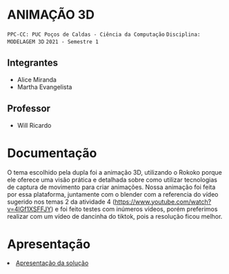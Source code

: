 # ANIMAÇÃO 3D

`PPC-CC: PUC Poços de Caldas - Ciência da Computação`
`Disciplina: MODELAGEM 3D`
`2021 - Semestre 1`

## Integrantes

- Alice Miranda
- Martha Evangelista

## Professor

- Will Ricardo

# Documentação

O tema escolhido pela dupla foi a animação 3D, utilizando o Rokoko porque ele oferece uma visão prática e detalhada sobre como utilizar tecnologias de captura de movimento para criar animações. Nossa animação foi feita por essa plataforma, juntamente com o blender com a referencia do vídeo sugerido nos temas 2 da atividade 4 (https://www.youtube.com/watch?v=4lGf1XSFFJY) e foi feito testes com inúmeros vídeos, porém preferimos realizar com um vídeo de dancinha do tiktok, pois a resolução ficou melhor.

# Apresentação

<li><a href="presentation/README.md"> Apresentação da solução</a></li>


